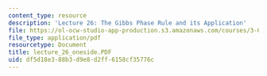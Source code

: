 ```yaml
---
content_type: resource
description: 'Lecture 26: The Gibbs Phase Rule and its Application'
file: https://ol-ocw-studio-app-production.s3.amazonaws.com/courses/3-00-thermodynamics-of-materials-fall-2002/df5d18e388b3d9e8d2ff6158cf35776c_lecture_26_oneside.PDF
file_type: application/pdf
resourcetype: Document
title: lecture_26_oneside.PDF
uid: df5d18e3-88b3-d9e8-d2ff-6158cf35776c
---
```

